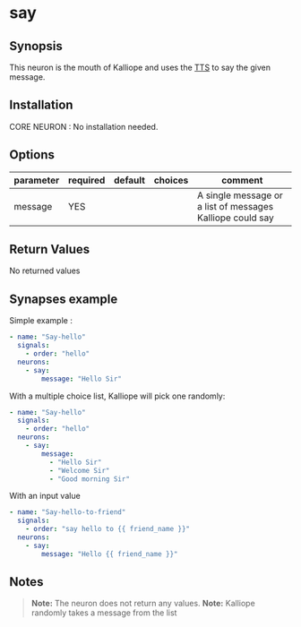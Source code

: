 # say

## Synopsis

This neuron is the mouth of Kalliope and uses the [TTS](../../Docs/tts.md) to say the given message.

## Installation

CORE NEURON : No installation needed.  

## Options

| parameter | required | default | choices | comment                                                    |
|-----------|----------|---------|---------|------------------------------------------------------------|
| message   | YES      |         |         | A single message or a list of messages Kalliope could say  |

## Return Values

No returned values

## Synapses example

Simple example : 

```yml
- name: "Say-hello"
  signals:
    - order: "hello"
  neurons:
    - say:
        message: "Hello Sir"     
```

With a multiple choice list, Kalliope will pick one randomly:

```yml
- name: "Say-hello"
  signals:
    - order: "hello"
  neurons:
    - say:
        message:
          - "Hello Sir"
          - "Welcome Sir"
          - "Good morning Sir"
```

With an input value
```yml
- name: "Say-hello-to-friend"
  signals:
    - order: "say hello to {{ friend_name }}"
  neurons:
    - say:
        message: "Hello {{ friend_name }}"
```

## Notes

> **Note:** The neuron does not return any values.
> **Note:** Kalliope randomly takes a message from the list 
